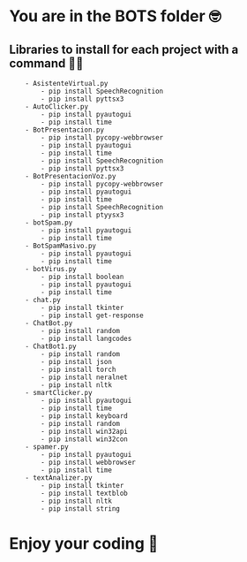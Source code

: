 # You are in the BOTS folder :nerd_face:

## Libraries to install for each project with a command :technologist:

        - AsistenteVirtual.py
            - pip install SpeechRecognition
            - pip install pyttsx3
        - AutoClicker.py
            - pip install pyautogui
            - pip install time
        - BotPresentacion.py
            - pip install pycopy-webbrowser
            - pip install pyautogui
            - pip install time
            - pip install SpeechRecognition
            - pip install pyttsx3
        - BotPresentacionVoz.py
            - pip install pycopy-webbrowser
            - pip install pyautogui
            - pip install time
            - pip install SpeechRecognition
            - pip install ptyysx3
        - botSpam.py
            - pip install pyautogui 
            - pip install time
        - BotSpamMasivo.py
            - pip install pyautogui
            - pip install time
        - botVirus.py
            - pip install boolean
            - pip install pyautogui
            - pip install time
        - chat.py
            - pip install tkinter
            - pip install get-response
        - ChatBot.py
            - pip install random
            - pip install langcodes
        - ChatBot1.py
            - pip install random
            - pip install json
            - pip install torch
            - pip install neralnet
            - pip install nltk
        - smartClicker.py
            - pip install pyautogui
            - pip install time
            - pip install keyboard
            - pip install random
            - pip install win32api
            - pip install win32con
        - spamer.py
            - pip install pyautogui
            - pip install webbrowser
            - pip install time
        - textAnalizer.py
            - pip install tkinter
            - pip install textblob
            - pip install nltk
            - pip install string

#  Enjoy your coding :partying_face: 
